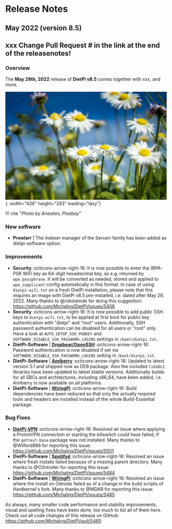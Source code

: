 # Release Notes

## May 2022 (version 8.5)

## xxx Change Pull Request # in the link at the end of the releasenotes!

### Overview

The **May 28th, 2022** release of **DietPi v8.5** comes together with xxx, and more.

![daisy flowers](../assets/images/dietpi-release-v8_4.jpg){: width="426" height="283" loading="lazy"}

!!! cite "_Photo by Anestiev, Pixabay_"

### New software

- **Prowlarr** | The indexer manager of the Servarr family has been added as dietpi-software option.

### Improvements

- **Security** :octicons-arrow-right-16: It is now possible to enter the WPA-PSK WiFi key as 64-digit hexadecimal key, as e.g. returned by `wpa_passphrase`. It will be converted as needed, stored and applied to `wpa_supplicant` config automatically in this format. In case of using `dietpi-wifi.txt` on a fresh DietPi installation, please note that this requires an image with DietPi v8.5 pre-installed, i.e. dated after May 28, 2022. Many thanks to @robinemde for doing this suggestion: <https://github.com/MichaIng/DietPi/issues/5406>
- **Security** :octicons-arrow-right-16: It is now possible to add public SSH keys to `dietpi-wifi.txt`, to be applied at first boot for public key authentication with "dietpi" and "root" users. Additionally, SSH password authentication can be disabled for all users or "root" only. Have a look at `AUTO_SETUP_SSH_PUBKEY` and `SOFTWARE_DISABLE_SSH_PASSWORD_LOGINS` settings in `/boot/dietpi.txt`.
- **DietPi-Software** | [**Dropbear/OpenSSH**](../../software/ssh/) :octicons-arrow-right-16: Password authentication is now disabled if set via `SOFTWARE_DISABLE_SSH_PASSWORD_LOGINS` setting in `/boot/dietpi.txt`.
- **DietPi-Software** | [**Amiberry**](../../software/gaming/#amiberry) :octicons-arrow-right-16: Updated to latest version 5.1 and shipped now as DEB package. Also the included `libSDL2` libraries have been updated to latest stable versions. Additionally builds for all SBCs and architectures, including x86_64, have been added, i.e. Amiberry is now available on all platforms.
- **DietPi-Software** | [**WiringPi**](../../software/hardware_projects/#wiringpi) :octicons-arrow-right-16: Build dependencies have been reduced so that only the actually required tools and headers are installed instead of the whole Build-Essential package.

### Bug Fixes

- [**DietPi-VPN**](../../dietpi_tools/#dietpi-vpn) :octicons-arrow-right-16: Resolved an issue where applying a ProtonVPN connection or starting the killswitch could have failed, if the `gettext-base` package was not installed. Many thanks to @Wilford888 for reporting this issue: <https://github.com/MichaIng/DietPi/issues/5501>
- **DietPi-Software** | [**Spotifyd**](../../software/media/#spotifyd) :octicons-arrow-right-16: Resolved an issue where fresh installs failed because of a missing parent directory. Many thanks to @C0ntroller for reporting this issue: <https://github.com/MichaIng/DietPi/issues/5484>
- **DietPi-Software** | [**WiringPi**](../../software/hardware_projects/#wiringpi) :octicons-arrow-right-16: Resolved an issue where the install on Odroids failed as of a change in the build scripts of Hardkernel's fork. Many thanks to @MDAR for reporting this issue: <https://github.com/MichaIng/DietPi/issues/5485>

As always, many smaller code performance and stability improvements, visual and spelling fixes have been done, too much to list all of them here. Check out all code changes of this release on GitHub: <https://github.com/MichaIng/DietPi/pull/5460>
